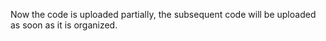 Now the code is uploaded partially, the subsequent code will be uploaded as soon as it is organized.